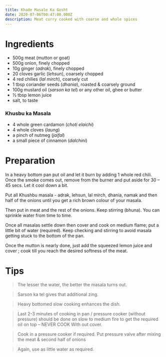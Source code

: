 ```yaml
---
title: Khade Masale Ka Gosht
date: 2020-07-06T00:47:00.000Z
description: Meat curry cooked with coarse and whole spices
---
```

# Ingredients 

- 500g meat (mutton or goat)
- 500g onion, finely chopped
- 10g ginger (_adrak_), finely chopped
- 20 cloves garlic (_lehsun_), coarsely chopped
- 4 red chilies (_lal mirch_), coarsely cut
- 1 tbsp coriander seeds (_dhania_), roasted & coarsely ground
- 100g mustard oil (_sarson ka tel_) or any other oil, ghee or butter
- ½ tbsp lemon juice
- salt, to taste

### Khusbu ka Masala

- 4 whole green cardamon (_choti elaichi_)
- 4 whole cloves (_laung_)
- a pinch of nutmeg (_jaifal_)
- a small piece of cinnamon (_dalchini_)

# Preparation

In a heavy bottom pan put oil and let it burn by adding 1 whole red chili. Once the smoke comes out, remove from the burner and put aside for 30 – 45 secs. Let it cool down a bit.

Put all Khushbu masala - adrak, lehsun, lal mirch, dhania, namak and then half of the onions until you get a rich brown colour of your masala.

Then put in meat and the rest of the onions. Keep stirring (bhuna). You can sprinkle water from time to time.

Once all masalas settle down then cover and cook on medium flame; put a little bit of water (required). Keep checking and stirring to avoid masala getting stuck to the bottom of the pan.

Once the mutton is nearly done, just add the squeezed lemon juice and cover ; cook till you reach the desired softness of the meat.

# Tips

> The lesser the water, the better the masala turns out.

> Sarson ka tel gives that additional zing.

> Heavy bottomed slow cooking enhances the dish.

> Last 2-3 minutes of cooking in pan / pressure cooker (without pressure) should be done on slow to medium fire to get the required oil on top – NEVER COOK With out cover.

> Cook in a pressure cooker if required. Put pressure valve after mixing the meat & second half of onions  

> Again, use as little water as required.
